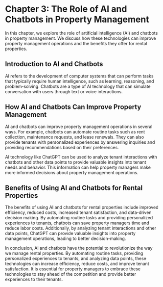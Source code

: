 Chapter 3: The Role of AI and Chatbots in Property Management
=============================================================

In this chapter, we explore the role of artificial intelligence (AI) and chatbots in property management. We discuss how these technologies can improve property management operations and the benefits they offer for rental properties.

Introduction to AI and Chatbots
-------------------------------

AI refers to the development of computer systems that can perform tasks that typically require human intelligence, such as learning, reasoning, and problem-solving. Chatbots are a type of AI technology that can simulate conversation with users through text or voice interactions.

How AI and Chatbots Can Improve Property Management
---------------------------------------------------

AI and chatbots can improve property management operations in several ways. For example, chatbots can automate routine tasks such as rent collection, maintenance requests, and lease renewals. They can also provide tenants with personalized experiences by answering inquiries and providing recommendations based on their preferences.

AI technology like ChatGPT can be used to analyze tenant interactions with chatbots and other data points to provide valuable insights into tenant needs and behavior. This information can help property managers make more informed decisions about property management operations.

Benefits of Using AI and Chatbots for Rental Properties
-------------------------------------------------------

The benefits of using AI and chatbots for rental properties include improved efficiency, reduced costs, increased tenant satisfaction, and data-driven decision making. By automating routine tasks and providing personalized experiences to tenants, chatbots can save property managers time and reduce labor costs. Additionally, by analyzing tenant interactions and other data points, ChatGPT can provide valuable insights into property management operations, leading to better decision-making.

In conclusion, AI and chatbots have the potential to revolutionize the way we manage rental properties. By automating routine tasks, providing personalized experiences to tenants, and analyzing data points, these technologies can increase efficiency, reduce costs, and improve tenant satisfaction. It is essential for property managers to embrace these technologies to stay ahead of the competition and provide better experiences to their tenants.
